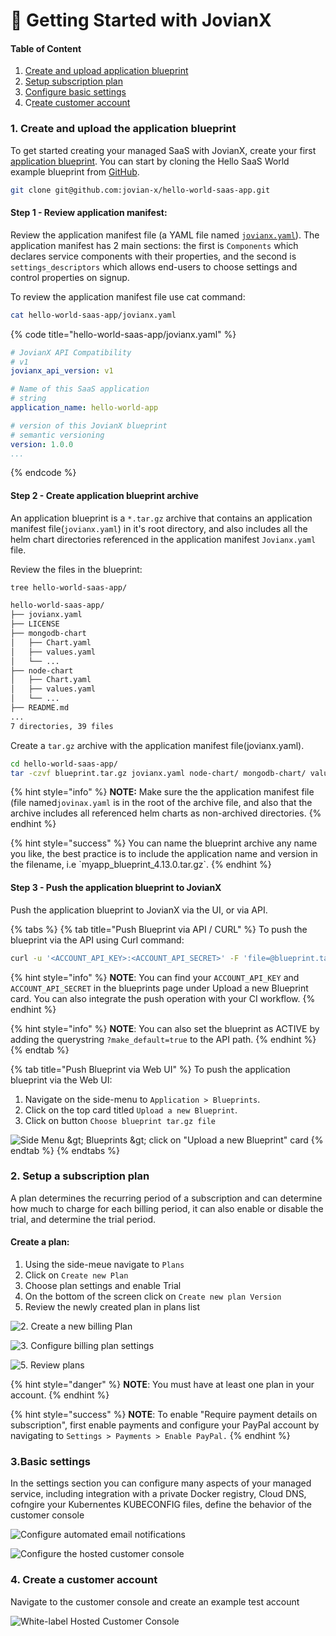 # 🔰 Getting Started with JovianX

#### Table of Content

1. [Create and upload application blueprint](getting-started-on-jovianx.md#step-1-create-and-upload-application-blueprint)
2. [Setup subscription plan](getting-started-on-jovianx.md#step-2-setup-a-subscription-plan)
3. [Configure basic settings](getting-started-on-jovianx.md#step-3-basic-settings)
4. C[reate customer account](getting-started-on-jovianx.md#step-4-creating-customer-accounts)

### 1. Create and upload the application blueprint

To get started creating your managed SaaS with JovianX, create your first [application blueprint](). You can start by cloning the Hello SaaS World example blueprint from [GitHub](https://github.com/jovian-x/hello-world-saas-app).

```bash
git clone git@github.com:jovian-x/hello-world-saas-app.git
```

#### Step 1 - Review application manifest:

Review the application manifest file \(a YAML file named [`jovianx.yaml`](https://github.com/jovian-x/hello-world-saas-app/blob/master/jovianx.yaml)\). The application manifest has 2 main sections: the first is `Components` which declares service components with their properties, and the second is `settings_descriptors` which allows end-users to choose settings and control properties on signup.

To review the application manifest file use cat command:

```bash
cat hello-world-saas-app/jovianx.yaml
```

{% code title="hello-world-saas-app/jovianx.yaml" %}
```yaml
# JovianX API Compatibility
# v1
jovianx_api_version: v1

# Name of this SaaS application
# string
application_name: hello-world-app

# version of this JovianX blueprint
# semantic versioning
version: 1.0.0
...
```
{% endcode %}

#### Step 2 - Create application blueprint archive

An application blueprint is a `*.tar.gz` archive that contains an application manifest file\(`jovianx.yaml`\) in it's root directory, and also includes all the helm chart directories referenced in the application manifest `Jovianx.yaml` file.

Review the files in the blueprint:

```bash
tree hello-world-saas-app/

hello-world-saas-app/
├── jovianx.yaml
├── LICENSE
├── mongodb-chart
│   ├── Chart.yaml
│   ├── values.yaml
│   └── ...
├── node-chart
│   ├── Chart.yaml
│   ├── values.yaml
│   └── ...
├── README.md
...
7 directories, 39 files
```

Create a `tar.gz` archive with the application manifest file\(jovianx.yaml\).

```bash
cd hello-world-saas-app/
tar -czvf blueprint.tar.gz jovianx.yaml node-chart/ mongodb-chart/ values/
```

{% hint style="info" %}
**NOTE:** Make sure the the application manifest file \(file named`jovinax.yaml` is in the root of the archive file, and also that the archive includes all referenced helm charts as non-archived directories.
{% endhint %}

{% hint style="success" %}
You can name the blueprint archive any name you like, the best practice is to include the application name and version in the filename, i.e \`myapp\_blueprint\_4.13.0.tar.gz\`.
{% endhint %}

#### Step 3 - Push the application blueprint to JovianX

Push the application blueprint to JovianX via the UI, or via API. 

{% tabs %}
{% tab title="Push Blueprint via API / CURL" %}
To push the blueprint via the API using Curl command:

```bash
curl -u '<ACCOUNT_API_KEY>:<ACCOUNT_API_SECRET>' -F 'file=@blueprint.tar.gz' 'https://<YOUR ACCOUNT NAME>.jovianx.app/api/v1/upload_blueprint'
```

{% hint style="info" %}
**NOTE**: You can find your `ACCOUNT_API_KEY` and `ACCOUNT_API_SECRET` in the blueprints page under Upload a new Blueprint card. You can also integrate the push operation with your CI workflow.
{% endhint %}

{% hint style="info" %}
**NOTE**: You can also set the blueprint as ACTIVE by adding the querystring `?make_default=true` to the API path.
{% endhint %}
{% endtab %}

{% tab title="Push Blueprint via Web UI" %}
To push the application blueprint via the Web UI:

1. Navigate on the side-menu to `Application > Blueprints`.  
2. Click on the top card titled `Upload a new Blueprint`.
3. Click on button `Choose blueprint tar.gz file` 

![Side Menu &amp;gt; Blueprints &amp;gt; click on &quot;Upload a new Blueprint&quot; card](.gitbook/assets/screenshot-20200329131241-1158x422.png)
{% endtab %}
{% endtabs %}

### 2. Setup a subscription plan 

A plan determines the recurring period of a subscription and can determine how much to charge for each billing period, it can also enable or disable the trial, and determine the trial period. 

#### **Create a plan:**

1. Using the side-meue navigate to `Plans`
2. Click on `Create new Plan`
3. Choose plan settings and enable Trial
4. On the bottom of the screen click on `Create new plan Version`
5. Review the newly created plan in plans list 

![2. Create a new billing Plan](.gitbook/assets/image%20%2828%29%20%281%29%20%281%29.png)

![3. Configure billing plan settings ](.gitbook/assets/image%20%2859%29.png)

![5. Review plans](.gitbook/assets/image%20%2844%29.png)

{% hint style="danger" %}
**NOTE**: You must have at least one plan in your account.
{% endhint %}

{% hint style="success" %}
**NOTE**: To enable "Require payment details on subscription", first enable payments and configure your PayPal account by navigating to `Settings > Payments > Enable PayPal.`
{% endhint %}

### 3.Basic settings

In the settings section you can configure many aspects of your managed service, including integration with a private Docker registry, Cloud DNS, cofngire your Kubernentes KUBECONFIG files, define the behavior of the customer console 

![Configure automated email notifications](.gitbook/assets/image%20%2872%29.png)

![Configure the hosted customer console](.gitbook/assets/image%20%2850%29.png)

### 4. Create a customer account

Navigate to the customer console and create an example test account

![White-label Hosted  Customer Console](.gitbook/assets/image%20%2827%29.png)



### 





